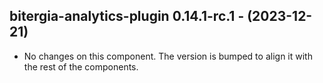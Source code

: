   ## bitergia-analytics-plugin 0.14.1-rc.1 - (2023-12-21)
  
  * No changes on this component. The version is bumped to align it
    with the rest of the components.
